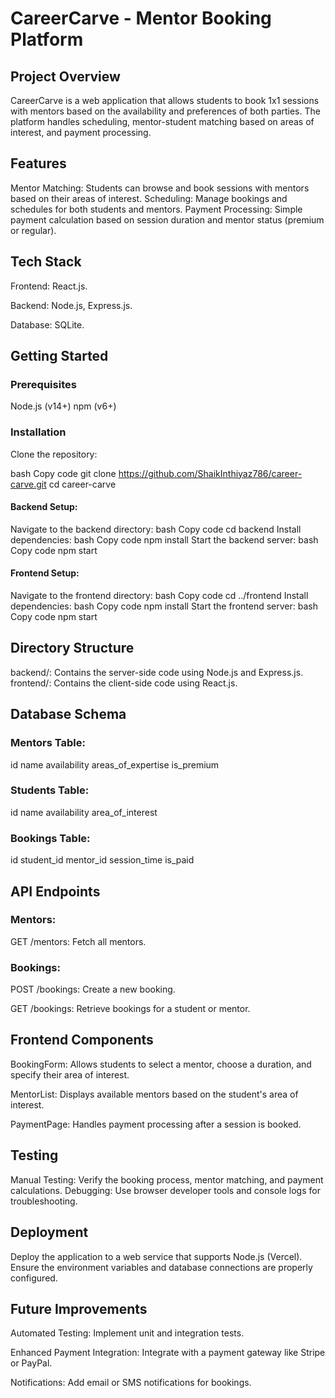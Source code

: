 # CareerCarve - Mentor Booking Platform
## Project Overview
CareerCarve is a web application that allows students to book 1x1 sessions with mentors based on the availability and preferences of both parties. The platform handles scheduling, mentor-student matching based on areas of interest, and payment processing.

## Features
Mentor Matching: Students can browse and book sessions with mentors based on their areas of interest.
Scheduling: Manage bookings and schedules for both students and mentors.
Payment Processing: Simple payment calculation based on session duration and mentor status (premium or regular).
## Tech Stack
Frontend: React.js.

Backend: Node.js, Express.js.

Database: SQLite.
## Getting Started
### Prerequisites
Node.js (v14+)
npm (v6+)
### Installation
Clone the repository:

bash
Copy code
git clone https://github.com/ShaikInthiyaz786/career-carve.git
cd career-carve
#### Backend Setup:

Navigate to the backend directory:
bash
Copy code
cd backend
Install dependencies:
bash
Copy code
npm install
Start the backend server:
bash
Copy code
npm start
#### Frontend Setup:

Navigate to the frontend directory:
bash
Copy code
cd ../frontend
Install dependencies:
bash
Copy code
npm install
Start the frontend server:
bash
Copy code
npm start
## Directory Structure
backend/: Contains the server-side code using Node.js and Express.js.
frontend/: Contains the client-side code using React.js.
## Database Schema
### Mentors Table:

id
name
availability
areas_of_expertise
is_premium
### Students Table:

id
name
availability
area_of_interest
### Bookings Table:

id
student_id
mentor_id
session_time
is_paid
## API Endpoints
### Mentors:
GET /mentors: Fetch all mentors.
### Bookings:
POST /bookings: Create a new booking.

GET /bookings: Retrieve bookings for a student or mentor.
## Frontend Components
BookingForm: Allows students to select a mentor, choose a duration, and specify their area of interest.

MentorList: Displays available mentors based on the student's area of interest.

PaymentPage: Handles payment processing after a session is booked.
## Testing
Manual Testing: Verify the booking process, mentor matching, and payment calculations.
Debugging: Use browser developer tools and console logs for troubleshooting.
## Deployment
Deploy the application to a web service that supports Node.js (Vercel). Ensure the environment variables and database connections are properly configured.

## Future Improvements
Automated Testing: Implement unit and integration tests.

Enhanced Payment Integration: Integrate with a payment gateway like Stripe or PayPal.

Notifications: Add email or SMS notifications for bookings.